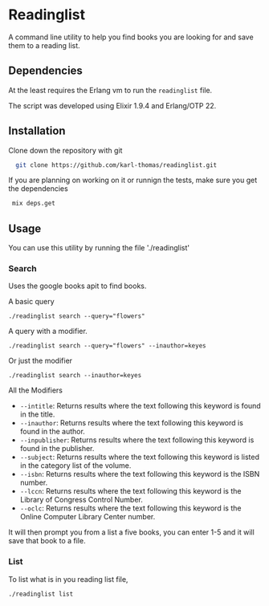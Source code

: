 # Readinglist

A command line utility to help you find books you are looking for and save them to a reading list.

## Dependencies

At the least requires the Erlang vm to run the `readinglist` file. 

The script was developed using Elixir 1.9.4 and Erlang/OTP 22.

## Installation

Clone down the repository with git

```bash
  git clone https://github.com/karl-thomas/readinglist.git
```

If you are planning on working on it or runnign the tests, make sure you get the dependencies

```bash
 mix deps.get
```

## Usage

You can use this utility by running the file './readinglist'

### Search

Uses the google books apit to find books.

A basic query
```
./readinglist search --query="flowers" 
```

A query with a modifier.
```
./readinglist search --query="flowers" --inauthor=keyes
```

Or just the modifier

```
./readinglist search --inauthor=keyes
```

All the Modifiers

- `--intitle`: Returns results where the text following this keyword is found in the title.
- `--inauthor`: Returns results where the text following this keyword is found in the author.
- `--inpublisher`: Returns results where the text following this keyword is found in the publisher.
- `--subject`: Returns results where the text following this keyword is listed in the category list of the volume.
- `--isbn`: Returns results where the text following this keyword is the ISBN number.
- `--lccn`: Returns results where the text following this keyword is the Library of Congress Control Number.
- `--oclc`: Returns results where the text following this keyword is the Online Computer Library Center number.


It will then prompt you from a list a five books, you can enter 1-5 and it will save that book to a file. 

### List

To list what is in you reading list file,

```
./readinglist list
```